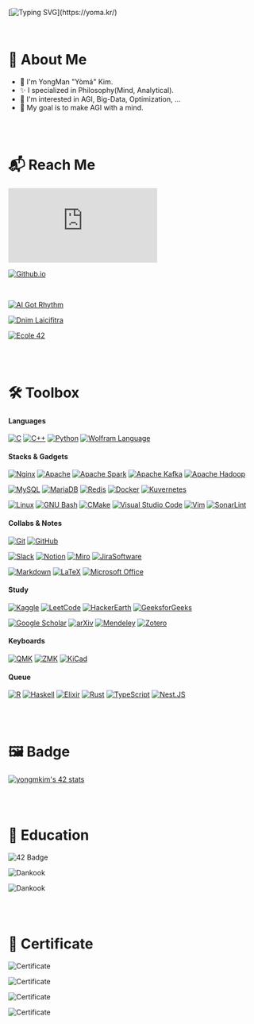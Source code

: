 [![Typing SVG](https://readme-typing-svg.herokuapp.com?font=Fira&weight=500&size=42&duration=2468&pause=4000&width=600&height=70&lines=Hello%2C+Again!+I'm+Y%C3%B2m%C3%A1.)](https://yoma.kr/)

<br>

# :bookmark: About Me

* :wave: I'm YongMan "Yòmá" Kim.
* :sparkles: I specialized in Philosophy(Mind, Analytical).
* 📖 I'm interested in AGI, Big-Data, Optimization, ...
* 🏁 My goal is to make AGI with a mind.

<br> <br>

# :mailbox_with_mail: Reach Me

[![Gmail Badge](https://img.shields.io/badge/|_Mail_|-_codeyoma@gmail.com-4285F4?style=for-the-badge&logo=gmail&logoColor=white&labelColor=EA4335&link=mailto:codeyoma@gmail.com)](mailto:codeyoma@gmail.com)

[![Github.io](https://img.shields.io/badge/|_blog_|-_yoma.kr-34A853?style=for-the-badge&logo=GoogleHome&labelColor=F9AB00&logoColor=white&link=yoma.kr)](https://yoma.kr)

<br>

[![AI Got Rhythm](https://img.shields.io/badge/|_Algorithm_|-_AI%20_Got%20_Rhythm-222222?style=for-the-badge&logo=TheAlgorithms&labelColor=5468FF&logoColor=white&link=aigotrhythm.kr)](https://aigotrhythm.kr)

[![Dnim Laicifitra](https://img.shields.io/badge/|_AI_|-_Dnim%20_L'aicifitra-222222?style=for-the-badge&logo=OpenAI&labelColor=412991&logoColor=white&link=github.com/Dnim-Laicifitra)](https://github.com/Dnim-Laicifitra)

[![Ecole 42](https://img.shields.io/badge/|_École_|-_Yòmá's_Log_-222222?style=for-the-badge&logo=42&labelColor=33BABC&logoColor=white&link=github.com/ecole42-yoma)](https://github.com/ecole42-yoma)

<!--
[![Github.io](https://img.shields.io/badge/|_Algorithm_|-_AI_Got_Rhythm-00BCB4?style=for-the-badge&logo=TheAlgorithms&labelColor=222222&logoColor=white&link=aigotrhythm.kr)](https://aigotrhythm.kr)

[![Github.io](https://img.shields.io/badge/|_AI_|-_Dnim_L'aicifitra-412991?style=for-the-badge&logo=OpenAI&labelColor=222222&logoColor=white&link=github.com/Dnim-Laicifitra)](https://github.com/Dnim-Laicifitra)
-->

<br> <br>

# 🛠️ Toolbox

#### Languages
[![C](https://img.shields.io/badge/C-222?&logo=c&logoColor=#A8B9CC)](https://en.wikipedia.org/wiki/C_(programming_language))
[![C++](https://img.shields.io/badge/C++-222?&logo=c%2B%2B&logoColor=00599C)](https://en.wikipedia.org/wiki/C%2B%2B)
[![Python](https://img.shields.io/badge/Python-222?&logo=Python&logoColor=3776AB)](https://www.python.org/)
[![Wolfram Language](https://img.shields.io/badge/Wolfram_Language-222?&logo=wolfram-language&logoColor=DD1100)](https://www.wolfram.com/language/)

<!--
#### Library
![PyTorch](https://img.shields.io/badge/pytorch-EE4C2C?&logo=pytorch)
![TensorFlow](https://img.shields.io/badge/tensorflow-FF6F00?&logo=tensorflow)
![Keras](https://img.shields.io/badge/keras-D00000?&logo=keras)
![NumPy](https://img.shields.io/badge/numpy-013243?&logo=numpy)
![Pandas](https://img.shields.io/badge/pandas-150458?&logo=pandas)
![SciPy](https://img.shields.io/badge/scipy-8CAAE6?&logo=scipy)
![SymPy](https://img.shields.io/badge/sympy-3B5526?&logo=sympy)
![Selenium](https://img.shields.io/badge/selenium-43B02A?&logo=selenium)
-->

#### Stacks & Gadgets
[![Nginx](https://img.shields.io/badge/Nginx-222?&logo=nginx&logoColor=009639)](https://www.nginx.com/)
[![Apache](https://img.shields.io/badge/Apache-222?&logo=apache&logoColor=D22128)](https://httpd.apache.org/)
[![Apache Spark](https://img.shields.io/badge/Apache_Spark-222?&logo=apache-spark&logoColor=E25A1C)](https://spark.apache.org/)
[![Apache Kafka](https://img.shields.io/badge/Apache_Kafka-222?&logo=apache-kafka)](https://kafka.apache.org/)
[![Apache Hadoop](https://img.shields.io/badge/Apache_Hadoop-222?&logo=apache-hadoop&logoColor=66CCFF)](https://hadoop.apache.org/)

[![MySQL](https://img.shields.io/badge/MySQL-222?&logo=MySQL)](https://www.mysql.com/)
[![MariaDB](https://img.shields.io/badge/MariaDB-222?&logo=mariadb)](https://mariadb.org/)
[![Redis](https://img.shields.io/badge/Redis-222?&logo=redis&logoColor=DC382D)](https://redis.io/)
[![Docker](https://img.shields.io/badge/Docker-222?&logo=docker&logoColor=2496ED)](https://www.docker.com/)
[![Kuvernetes](https://img.shields.io/badge/Kubernetes-222?&logo=kubernetes)](https://kubernetes.io/)

[![Linux](https://img.shields.io/badge/Linux-222?&logo=linux)](https://kernel.org/)
[![GNU Bash](https://img.shields.io/badge/GNU_Bash-222?&logo=GNUBash&logoColor=4EAA25)](https://www.gnu.org/software/bash/)
[![CMake](https://img.shields.io/badge/CMake-222?&logo=CMake&logoColor=064F8C)](https://cmake.org/)
[![Visual Studio Code](https://img.shields.io/badge/Visual_Studio_Code-222?&logo=visual-studio-code&logoColor=007ACC)](https://code.visualstudio.com/)
[![Vim](https://img.shields.io/badge/Vim-222?&logo=vim&logoColor=019733)](https://www.vim.org/)
[![SonarLint](https://img.shields.io/badge/SonarLint-222?&logo=sonarlint&logoColor=CB2029)](https://www.sonarsource.com/products/sonarlint/)

#### Collabs & Notes
[![Git](https://img.shields.io/badge/Git-222?&logo=git)](https://git-scm.com/)
[![GitHub](https://img.shields.io/badge/GitHub-222?&logo=github)](https://github.com/)

[![Slack](https://img.shields.io/badge/Slack-222?&logo=slack)](https://slack.com/)
[![Notion](https://img.shields.io/badge/Notion-222?&logo=notion)](https://www.notion.so/)
[![Miro](https://img.shields.io/badge/Miro-222?&logo=miro)](https://miro.com/)
[![JiraSoftware](https://img.shields.io/badge/JiraSoftware-222?&logo=JiraSoftware&logoColor=0052CC)](https://www.atlassian.com/)

[![Markdown](https://img.shields.io/badge/Markdown-222?&logo=markdown)](https://daringfireball.net/projects/markdown/)
[![LaTeX](https://img.shields.io/badge/Latex-222?&logo=latex&logoColor=008080)](https://www.latex-project.org/)
[![Microsoft Office](https://img.shields.io/badge/Microsoft_Office-222?&logo=microsoft-office&logoColor=D83B01)](https://www.microsoft.com/en-us/microsoft-365)

#### Study
[![Kaggle](https://img.shields.io/badge/Kaggle-222?&logo=kaggle)](https://www.kaggle.com/)
[![LeetCode](https://img.shields.io/badge/LeetCode-222?&logo=leetcode)](https://leetcode.com/)
[![HackerEarth](https://img.shields.io/badge/HackerEarth-222?&logo=hackerearth)](https://www.hackerearth.com/)
[![GeeksforGeeks](https://img.shields.io/badge/GeeksforGeeks-222?&logo=GeeksforGeeks&logoColor=2F8D46)](https://www.geeksforgeeks.org/)

[![Google Scholar](https://img.shields.io/badge/Google_Scholar-222?&logo=google-scholar)](https://scholar.google.com/)
[![arXiv](https://img.shields.io/badge/arXiv-222?&logo=arxiv&logoColor=B31B1B)](https://arxiv.org/)
[![Mendeley](https://img.shields.io/badge/Mendeley-222?&logo=mendeley&logoColor=9D1620)](https://www.mendeley.com/)
[![Zotero](https://img.shields.io/badge/Zotero-222?&logo=zotero&logoColor=CC2936)](https://www.zotero.org/)

#### Keyboards
[![QMK](https://img.shields.io/badge/QMK-222?&logo=qmk)](https://qmk.fm/)
[![ZMK](https://img.shields.io/badge/ZMK-222?&logo=qmk)](https://zmk.dev/)
[![KiCad](https://img.shields.io/badge/KiCad-222?&logo=KiCad&logoColor=314CB0)](https://www.kicad.org/)

#### Queue
[![R](https://img.shields.io/badge/R-222?&logo=r&logoColor=276DC3)](https://www.r-project.org/)
[![Haskell](https://img.shields.io/badge/Haskell-222?&logo=haskell&logoColor=5D4F85)](https://www.haskell.org/)
[![Elixir](https://img.shields.io/badge/Elixir-222?&logo=elixir&logoColor=4B275F)](https://elixir-lang.org/)
[![Rust](https://img.shields.io/badge/Rust-222?&logo=rust)](https://www.rust-lang.org/)
[![TypeScript](https://img.shields.io/badge/TypeScript-222?&logo=Typescript)](https://www.typescriptlang.org/)
[![Nest.JS](https://img.shields.io/badge/Nest.js-222?&logo=NestJs&logoColor=E0234E)](https://nestjs.com/)

<br> <br>



# 🖼️ Badge

<!--
[![yongmkim's 42 stats](https://badge42.vercel.app/api/v2/cl38txogk004909l100cr3o0d/stats?cursusId=21&coalitionId=86)](https://github.com/ecole42-yoma)
-->
[![yongmkim's 42 stats](https://badge.mediaplus.ma/darkblue/yongmkim?1337Badge=off&UM6P=off)](https://github.com/ecole42-yoma)




<br> <br>





# 🏫 Education

![42 Badge](https://img.shields.io/badge/_Cadet-_Ecole_42_[_Seoul_Campus_._2021~NOW_]-222222?style=for-the-badge&logo=42&logoColor=white&labelColor=0061D5)

![Dankook](https://img.shields.io/badge/_Philosophy_[_Major_]-_University_of_Dankook_[_College_of_Humanities_._2012~2021_]-222222?style=for-the-badge&logo=htmlacademy&logoColor=white&labelColor=0061D5)

![Dankook](https://img.shields.io/badge/_SW_Convergence_Cinematic_Contents_[_Double_Major_]-_University_of_Dankook_[_College_of_SW_Convergence_._2018~2021_]-222222?style=for-the-badge&logo=htmlacademy&logoColor=white&labelColor=0061D5)

<br><br>



# 🎫 Certificate

![Certificate](https://img.shields.io/badge/_Engineer_Information_Processing_[_정보처리기사_]-_HRDK_[_한국산업인력공단_._2021_]-222222?style=for-the-badge&logo=slickpic&logoColor=white&labelColor=0D597F)

![Certificate](https://img.shields.io/badge/_Advanced_Data_Analytics_Semi_Professional_[_ADsP_._데이터분석_준전문가_]-_Kdata_[_한국데이터산업진흥원._2020_]-222222?style=for-the-badge&logo=slickpic&logoColor=white&labelColor=0D597F)

![Certificate](https://img.shields.io/badge/_Craftsman_Information_Equipment_Operation_[_정보기기운용기능사_]-_HRDK_[_한국산업인력공단_._2011_]-222222?style=for-the-badge&logo=slickpic&logoColor=white&labelColor=0D597F)

![Certificate](https://img.shields.io/badge/_Computerized_Accounting_Specialist_Level_3_[_전산회계_3급_]-_KORCHAM_[_대한상공회의소_._2011_]-222222?style=for-the-badge&logo=slickpic&logoColor=white&labelColor=0D597F)
